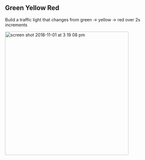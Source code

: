 ## Green Yellow Red

Build a traffic light that changes from green -> yellow -> red over 2s increments

<img width="407" alt="screen shot 2018-11-01 at 3 19 08 pm" src="https://user-images.githubusercontent.com/20754511/47880793-d1191300-dde9-11e8-9e27-469cd72eb8b2.png">
